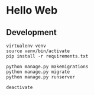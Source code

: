 # Hello Web

## Development

```
virtualenv venv
source venv/bin/activate
pip install -r requirements.txt
```

```
python manage.py makemigrations
python manage.py migrate
python manage.py runserver
```

```
deactivate
```

